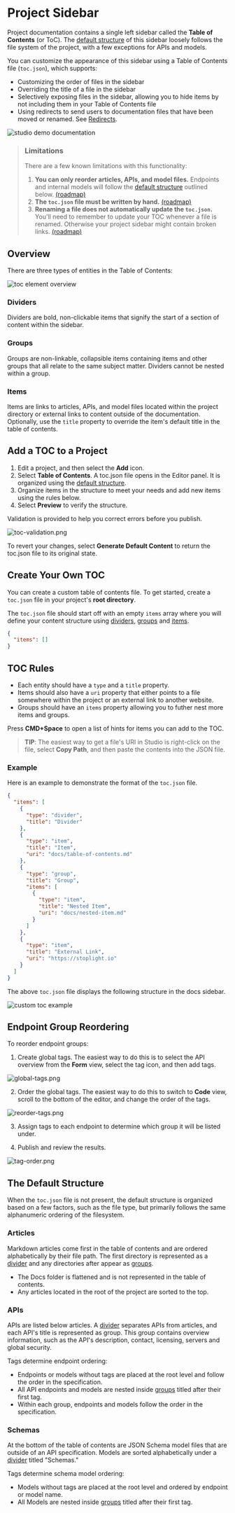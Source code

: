 # Project Sidebar

Project documentation contains a single left sidebar called the **Table of Contents** (or ToC). The [default structure](#the-default-structure) of this sidebar loosely follows the file system of the project, with a few exceptions for APIs and models. 

You can customize the appearance of this sidebar using a Table of Contents file (`toc.json`), which supports:

- Customizing the order of files in the sidebar
- Overriding the title of a file in the sidebar
- Selectively exposing files in the sidebar, allowing you to hide items by not including them in your Table of Contents file
- Using redirects to send users to documentation files that have been moved or renamed. See  [Redirects](../e2.configure-redirects.md).

![studio demo documentation](../../assets/images/studio-demo-docs.png)

> ### Limitations
> 
> There are a few known limitations with this functionality:
> 
> 1. **You can only reorder articles, APIs, and model files.** Endpoints and internal models will follow the [default structure](#the-default-structure) outlined below. [(roadmap)](https://roadmap.stoplight.io/c/110-custom-ordering-for-endpoints-and-models)
> 2. **The `toc.json` file must be written by hand.** [(roadmap)](https://roadmap.stoplight.io/c/112-table-of-contents-editor)
> 3. **Renaming a file does not automatically update the `toc.json`.** You'll need to remember to update your TOC whenever a file is renamed. Otherwise your project sidebar might contain broken links. [(roadmap)](https://roadmap.stoplight.io/c/96-automatically-rewrite-references-and-links-on-filename-change)
> 

## Overview

There are three types of entities in the Table of Contents:

![toc element overview](../../assets/images/toc-overview.png)

### Dividers

Dividers are bold, non-clickable items that signify the start of a section of content within the sidebar.

### Groups

Groups are non-linkable, collapsible items containing items and other groups that all relate to the same subject matter. Dividers cannot be nested within a group.

### Items

Items are links to articles, APIs, and model files located within the project directory or external links to content outside of the documentation. Optionally, use the `title` property to override the item's default title in the table of contents.

## Add a TOC to a Project

1. Edit a project, and then select the **Add** icon.
2. Select **Table of Contents**. A toc.json file opens in the Editor panel. It is organized using the [default structure](#the-default-structure).
3. Organize items in the structure to meet your needs and add new items using the rules below. 
4. Select **Preview** to verify the structure.

Validation is provided to help you correct errors before you publish.

![toc-validation.png](https://stoplight.io/api/v1/projects/cHJqOjI/images/5Tr1xFQBeg0)


To revert your changes, select **Generate Default Content** to return the toc.json file to its original state. 

## Create Your Own TOC

You can create a custom table of contents file. To get started, create a `toc.json` file in your project's **root directory**.

The `toc.json` file should start off with an empty `items` array where you will define your content structure using [dividers](#dividers), [groups](#groups) and [items](#items).

<!-- title: toc.json -->
```json
{
  "items": []
}
```

## TOC Rules

- Each entity should have a `type` and a `title` property. 
- Items should also have a `uri` property that either points to a file somewhere within the project or an external link to another website. 
- Groups should have an `items` property allowing you to futher nest more items and groups.

Press **CMD+Space** to open a list of hints for items you can add to the TOC.

> **TIP**: The easiest way to get a file's URI in Studio is right-click on the file, select **Copy Path**, and then paste the contents into the JSON file.
>

### Example

Here is an example to demonstrate the format of the `toc.json` file. 

<!--
title: toc.json
-->
```json
{
  "items": [
    {
      "type": "divider",
      "title": "Divider"
    },
    {
      "type": "item",
      "title": "Item",
      "uri": "docs/table-of-contents.md"
    },
    {
      "type": "group",
      "title": "Group",
      "items": [
        {
          "type": "item",
          "title": "Nested Item",
          "uri": "docs/nested-item.md"
        }
      ]
    },
    {
      "type": "item",
      "title": "External Link",
      "uri": "https://stoplight.io"
    }
  ]
}
```

The above `toc.json` file displays the following structure in the docs sidebar.

![custom toc example](../../assets/images/custom-toc-example.png)

## Endpoint Group Reordering

To reorder endpoint groups:

1. Create global tags. The easiest way to do this is to select the API overview from the **Form** view, select the tag icon, and then add tags.
<!-- focus: center -->
![global-tags.png](https://stoplight.io/api/v1/projects/cHJqOjI/images/6qZrKIl2LCU)

2. Order the global tags. The easiest way to do this to switch to **Code** view, scroll to the bottom of the editor, and change the order of the tags.
<!-- focus: center -->
![reorder-tags.png](https://stoplight.io/api/v1/projects/cHJqOjI/images/o2rWrFPDrpI)

3. Assign tags to each endpoint to determine which group it will be listed under.

4. Publish and review the results.
<!-- focus: center -->
![tag-order.png](https://stoplight.io/api/v1/projects/cHJqOjI/images/UcWagdp1nqg)

## The Default Structure

When the `toc.json` file is not present, the default structure is organized based on a few factors, such as the file type, but primarily follows the same alphanumeric ordering of the filesystem.

### Articles

Markdown articles come first in the table of contents and are ordered alphabetically by their file path. The first directory is represented as a [divider](#dividers) and any directories after appear as [groups](#groups). 

- The Docs folder is flattened and is not represented in the table of contents. 
- Any articles located in the root of the project are sorted to the top. 
<!-- - If a `README.md` file exists, it is put in the first position.-->

### APIs

APIs are listed below articles. A [divider](#dividers) separates APIs from articles, and each API's title is represented as group. This group contains overview information, such as the API's description, contact, licensing, servers and global security. 

Tags determine endpoint ordering:

- Endpoints or models without tags are placed at the root level and follow the order in the specification. 
- All API endpoints and models are nested inside [groups](#groups) titled after their first tag. 
- Within each group, endpoints and models follow the order in the specification.

### Schemas

At the bottom of the table of contents are JSON Schema model files that are outside of an API specification. Models are sorted alphabetically under a [divider](#dividers) titled "Schemas."

Tags determine schema model ordering:

- Models without tags are placed at the root level and ordered by endpoint or model name. 
- All Models are nested inside [groups](#groups) titled after their first tag. 
